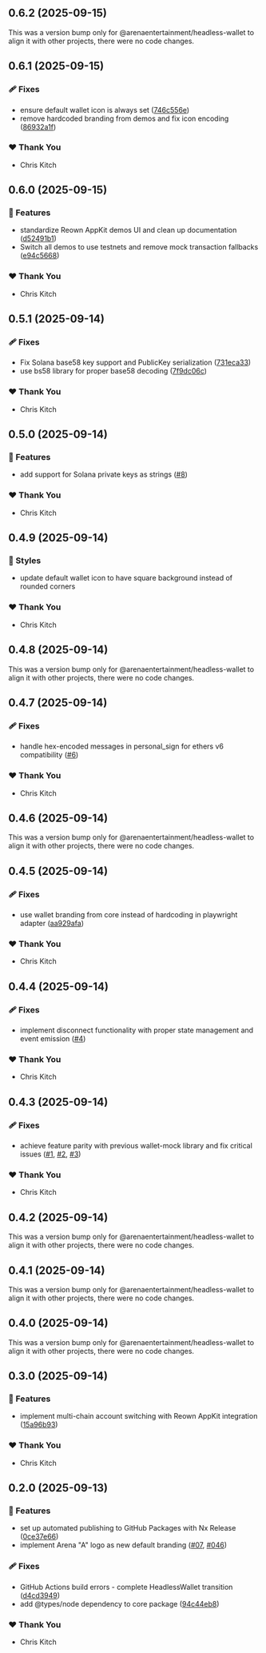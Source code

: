 ## 0.6.2 (2025-09-15)

This was a version bump only for @arenaentertainment/headless-wallet to align it with other projects, there were no code changes.

## 0.6.1 (2025-09-15)

### 🩹 Fixes

- ensure default wallet icon is always set ([746c556e](https://github.com/ArenaEntertainment/headless-wallet/commit/746c556e))
- remove hardcoded branding from demos and fix icon encoding ([86932a1f](https://github.com/ArenaEntertainment/headless-wallet/commit/86932a1f))

### ❤️ Thank You

- Chris Kitch

## 0.6.0 (2025-09-15)

### 🚀 Features

- standardize Reown AppKit demos UI and clean up documentation ([d52491b1](https://github.com/ArenaEntertainment/headless-wallet/commit/d52491b1))
- Switch all demos to use testnets and remove mock transaction fallbacks ([e94c5668](https://github.com/ArenaEntertainment/headless-wallet/commit/e94c5668))

### ❤️ Thank You

- Chris Kitch

## 0.5.1 (2025-09-14)

### 🩹 Fixes

- Fix Solana base58 key support and PublicKey serialization ([731eca33](https://github.com/ArenaEntertainment/headless-wallet/commit/731eca33))
- use bs58 library for proper base58 decoding ([7f9dc06c](https://github.com/ArenaEntertainment/headless-wallet/commit/7f9dc06c))

### ❤️ Thank You

- Chris Kitch

## 0.5.0 (2025-09-14)

### 🚀 Features

- add support for Solana private keys as strings ([#8](https://github.com/ArenaEntertainment/headless-wallet/issues/8))

### ❤️ Thank You

- Chris Kitch

## 0.4.9 (2025-09-14)

### 🎨 Styles

- update default wallet icon to have square background instead of rounded corners

### ❤️ Thank You

- Chris Kitch

## 0.4.8 (2025-09-14)

This was a version bump only for @arenaentertainment/headless-wallet to align it with other projects, there were no code changes.

## 0.4.7 (2025-09-14)

### 🩹 Fixes

- handle hex-encoded messages in personal_sign for ethers v6 compatibility ([#6](https://github.com/ArenaEntertainment/headless-wallet/issues/6))

### ❤️ Thank You

- Chris Kitch

## 0.4.6 (2025-09-14)

This was a version bump only for @arenaentertainment/headless-wallet to align it with other projects, there were no code changes.

## 0.4.5 (2025-09-14)

### 🩹 Fixes

- use wallet branding from core instead of hardcoding in playwright adapter ([aa929afa](https://github.com/ArenaEntertainment/headless-wallet/commit/aa929afa))

### ❤️ Thank You

- Chris Kitch

## 0.4.4 (2025-09-14)

### 🩹 Fixes

- implement disconnect functionality with proper state management and event emission ([#4](https://github.com/ArenaEntertainment/headless-wallet/issues/4))

### ❤️ Thank You

- Chris Kitch

## 0.4.3 (2025-09-14)

### 🩹 Fixes

- achieve feature parity with previous wallet-mock library and fix critical issues ([#1](https://github.com/ArenaEntertainment/headless-wallet/issues/1), [#2](https://github.com/ArenaEntertainment/headless-wallet/issues/2), [#3](https://github.com/ArenaEntertainment/headless-wallet/issues/3))

### ❤️ Thank You

- Chris Kitch

## 0.4.2 (2025-09-14)

This was a version bump only for @arenaentertainment/headless-wallet to align it with other projects, there were no code changes.

## 0.4.1 (2025-09-14)

This was a version bump only for @arenaentertainment/headless-wallet to align it with other projects, there were no code changes.

## 0.4.0 (2025-09-14)

This was a version bump only for @arenaentertainment/headless-wallet to align it with other projects, there were no code changes.

## 0.3.0 (2025-09-14)

### 🚀 Features

- implement multi-chain account switching with Reown AppKit integration ([15a96b93](https://github.com/ArenaEntertainment/headless-wallet/commit/15a96b93))

### ❤️ Thank You

- Chris Kitch

## 0.2.0 (2025-09-13)

### 🚀 Features

- set up automated publishing to GitHub Packages with Nx Release ([0ce37e66](https://github.com/ArenaEntertainment/headless-wallet/commit/0ce37e66))
- implement Arena "A" logo as new default branding ([#07](https://github.com/ArenaEntertainment/headless-wallet/issues/07), [#046](https://github.com/ArenaEntertainment/headless-wallet/issues/046))

### 🩹 Fixes

- GitHub Actions build errors - complete HeadlessWallet transition ([d4cd3949](https://github.com/ArenaEntertainment/headless-wallet/commit/d4cd3949))
- add @types/node dependency to core package ([94c44eb8](https://github.com/ArenaEntertainment/headless-wallet/commit/94c44eb8))

### ❤️ Thank You

- Chris Kitch